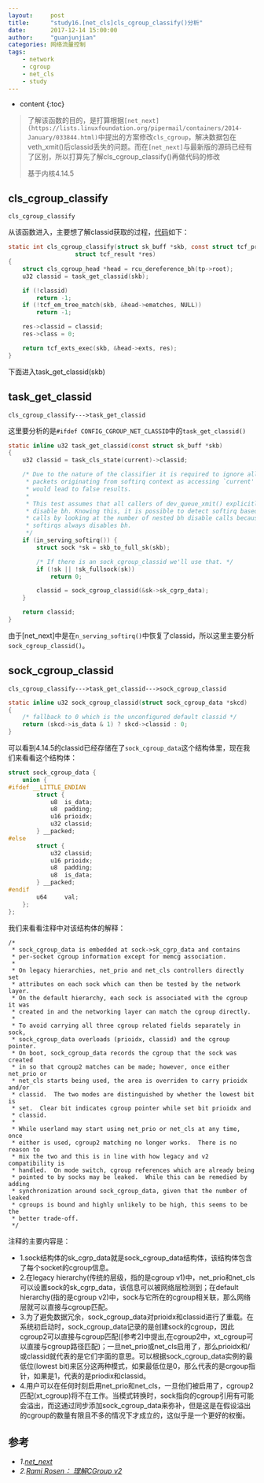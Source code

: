 ```yaml
---
layout:     post
title:      "study16.[net_cls]cls_cgroup_classify()分析"
date:       2017-12-14 15:00:00
author:     "guanjunjian"
categories: 网络流量控制
tags:
    - network
    - cgroup
    - net_cls
    - study
---
```


* content
{:toc}

>
> 了解该函数的目的，是打算根据`[net_next](https://lists.linuxfoundation.org/pipermail/containers/2014-January/033844.html)`中提出的方案修改`cls_cgroup`，解决数据包在veth_xmit()后classid丢失的问题。而在`[net_next]`与最新版的源码已经有了区别，所以打算先了解cls_cgroup_classify()再做代码的修改
>
> 基于内核4.14.5
>




## cls_cgroup_classify

`cls_cgroup_classify`

从该函数进入，主要想了解classid获取的过程，[代码](https://github.com/torvalds/linux/blob/v4.14-rc5/net/sched/cls_cgroup.c#L29#L44)如下：

```c
static int cls_cgroup_classify(struct sk_buff *skb, const struct tcf_proto *tp,
			       struct tcf_result *res)
{
	struct cls_cgroup_head *head = rcu_dereference_bh(tp->root);
	u32 classid = task_get_classid(skb);

	if (!classid)
		return -1;
	if (!tcf_em_tree_match(skb, &head->ematches, NULL))
		return -1;

	res->classid = classid;
	res->class = 0;

	return tcf_exts_exec(skb, &head->exts, res);
}
```

下面进入task_get_classid(skb)

## task_get_classid

`cls_cgroup_classify--->task_get_classid`

这里要分析的是`#ifdef CONFIG_CGROUP_NET_CLASSID`中的`task_get_classid()`

```c
static inline u32 task_get_classid(const struct sk_buff *skb)
{
	u32 classid = task_cls_state(current)->classid;

	/* Due to the nature of the classifier it is required to ignore all
	 * packets originating from softirq context as accessing `current'
	 * would lead to false results.
	 *
	 * This test assumes that all callers of dev_queue_xmit() explicitly
	 * disable bh. Knowing this, it is possible to detect softirq based
	 * calls by looking at the number of nested bh disable calls because
	 * softirqs always disables bh.
	 */
	if (in_serving_softirq()) {
		struct sock *sk = skb_to_full_sk(skb);

		/* If there is an sock_cgroup_classid we'll use that. */
		if (!sk || !sk_fullsock(sk))
			return 0;

		classid = sock_cgroup_classid(&sk->sk_cgrp_data);
	}

	return classid;
}
```

由于[net_next]中是在`n_serving_softirq()`中恢复了classid，所以这里主要分析`sock_cgroup_classid()`。

## sock_cgroup_classid

`cls_cgroup_classify--->task_get_classid--->sock_cgroup_classid`

```c
static inline u32 sock_cgroup_classid(struct sock_cgroup_data *skcd)
{
	/* fallback to 0 which is the unconfigured default classid */
	return (skcd->is_data & 1) ? skcd->classid : 0;
}
```

可以看到4.14.5的classid已经存储在了`sock_cgroup_data`这个结构体里，现在我们来看看这个结构体：

```c
struct sock_cgroup_data {
	union {
#ifdef __LITTLE_ENDIAN
		struct {
			u8	is_data;
			u8	padding;
			u16	prioidx;
			u32	classid;
		} __packed;
#else
		struct {
			u32	classid;
			u16	prioidx;
			u8	padding;
			u8	is_data;
		} __packed;
#endif
		u64		val;
	};
};
```

我们来看看注释中对该结构体的解释：

```
/*
 * sock_cgroup_data is embedded at sock->sk_cgrp_data and contains
 * per-socket cgroup information except for memcg association.
 *
 * On legacy hierarchies, net_prio and net_cls controllers directly set
 * attributes on each sock which can then be tested by the network layer.
 * On the default hierarchy, each sock is associated with the cgroup it was
 * created in and the networking layer can match the cgroup directly.
 *
 * To avoid carrying all three cgroup related fields separately in sock,
 * sock_cgroup_data overloads (prioidx, classid) and the cgroup pointer.
 * On boot, sock_cgroup_data records the cgroup that the sock was created
 * in so that cgroup2 matches can be made; however, once either net_prio or
 * net_cls starts being used, the area is overriden to carry prioidx and/or
 * classid.  The two modes are distinguished by whether the lowest bit is
 * set.  Clear bit indicates cgroup pointer while set bit prioidx and
 * classid.
 *
 * While userland may start using net_prio or net_cls at any time, once
 * either is used, cgroup2 matching no longer works.  There is no reason to
 * mix the two and this is in line with how legacy and v2 compatibility is
 * handled.  On mode switch, cgroup references which are already being
 * pointed to by socks may be leaked.  While this can be remedied by adding
 * synchronization around sock_cgroup_data, given that the number of leaked
 * cgroups is bound and highly unlikely to be high, this seems to be the
 * better trade-off.
 */
```

注释的主要内容是：

* 1.sock结构体的sk_cgrp_data就是sock_cgroup_data结构体，该结构体包含了每个socket的cgroup信息。
* 2.在legacy hierarchy(传统的层级，指的是cgroup v1)中，net_prio和net_cls可以设置sock的sk_cgrp_data，该信息可以被网络层检测到；在default hierarchy(指的是cgroup v2)中，sock与它所在的cgroup相关联，那么网络层就可以直接与cgroup匹配。
* 3.为了避免数据冗余，sock_cgroup_data对prioidx和classid进行了重载。在系统初启动时，sock_cgroup_data记录的是创建sock的cgroup，因此cgroup2可以直接与cgroup匹配([参考2]中提出,在cgroup2中，xt_cgroup可以直接与cgroup路径匹配)；一旦net_prio或net_cls启用了，那么prioidx和/或classid就代表的是它们字面的意思。可以根据sock_cgroup_data实例的最低位(lowest bit)来区分这两种模式，如果最低位是0，那么代表的是crgoup指针，如果是1，代表的是priodix和classid。
* 4.用户可以在任何时刻启用net_prio和net_cls，一旦他们被启用了，cgroup2匹配(xt_cgroup)将不在工作。当模式转换时，sock指向的cgroup引用有可能会溢出，而这通过同步添加sock_cgroup_data来弥补，但是这是在假设溢出的cgroup的数量有限且不多的情况下才成立的，这似乎是一个更好的权衡。




## 参考

* *1.[net_next](https://lists.linuxfoundation.org/pipermail/containers/2014-January/033844.html)*
* *2.[Rami Rosen： 理解CGroup v2](http://blog.csdn.net/juS3Ve/article/details/78769197)*
